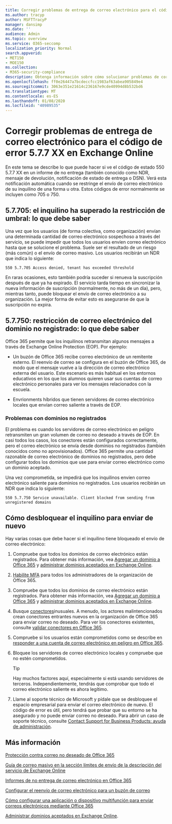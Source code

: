 ```yaml
---
title: Corregir problemas de entrega de correo electrónico para el código de error 5.7.7 XX en Exchange Online
ms.author: tracyp
author: MSFTTracyP
manager: dansimp
ms.date: ''
audience: Admin
ms.topic: overview
ms.service: O365-seccomp
localization_priority: Normal
search.appverid:
- MET150
- MOE150
ms.collection:
- M365-security-compliance
description: Obtenga información sobre cómo solucionar problemas de correo electrónico para el código de error 5.7.7 XX en Exchange Online (inquilino bloqueado del envío de correo).
ms.openlocfilehash: ff0e26447a7bcdeccfcc1983af63abea905849e4
ms.sourcegitcommit: 3063e351e21614c236167e9cde40994d8b532bd6
ms.translationtype: MT
ms.contentlocale: es-ES
ms.lasthandoff: 01/08/2020
ms.locfileid: "40989535"
---
```

# <a name="fix-email-delivery-issues-for-error-code-577xx-in-exchange-online"></a>Corregir problemas de entrega de correo electrónico para el código de error 5.7.7 XX en Exchange Online

En este tema se describe lo que puede hacer si ve el código de estado 550 5.7.7 XX en un informe de no entrega (también conocido como NDR, mensaje de devolución, notificación de estado de entrega o DSN). Verá esta notificación automática cuando se restringe el envío de correo electrónico de su inquilino de una forma u otra. Estos códigos de error normalmente se incluyen como 705 o 750.

## <a name="57705-tenant-has-exceeded-threshold-restriction-what-you-need-to-know"></a>5.7.705: el inquilino ha superado la restricción de umbral: lo que debe saber

Una vez que los usuarios (de forma colectiva, como organización) envían una determinada cantidad de correo electrónico sospechoso a través del servicio, se puede impedir que todos los usuarios envíen correo electrónico hasta que se solucione el problema. Suele ser el resultado de un riesgo (más común) o el envío de correo masivo. Los usuarios recibirán un NDR que indica lo siguiente:

`550 5.7.705 Access denied, tenant has exceeded threshold`

En raras ocasiones, esto también podría suceder si renueva la suscripción después de que ya ha expirado. El servicio tarda tiempo en sincronizar la nueva información de suscripción (normalmente, no más de un día), pero, mientras tanto, puede bloquear el envío de correo electrónico a su organización. La mejor forma de evitar esto es asegurarse de que la suscripción no expira.

## <a name="57750-unregistered-domain-email-restriction-what-you-need-to-know"></a>5.7.750: restricción de correo electrónico del dominio no registrado: lo que debe saber

Office 365 permite que los inquilinos retransmitan algunos mensajes a través de Exchange Online Protection (EOP). Por ejemplo:

- Un buzón de Office 365 recibe correo electrónico de un remitente externo. El reenvío de correo se configura en el buzón de Office 365, de modo que el mensaje vuelve a la dirección de correo electrónico externa del usuario. Este escenario es más habitual en los entornos educativos en los que los alumnos quieren usar sus cuentas de correo electrónico personales para ver los mensajes relacionados con la escuela.

- Envrionments híbridos que tienen servidores de correo electrónico locales que envían correo saliente a través de EOP.

### <a name="problems-with-unregistered-domains"></a>Problemas con dominios no registrados

El problema es cuando los servidores de correo electrónico en peligro retransmiten un gran volumen de correo no deseado a través de EOP. En casi todos los casos, los conectores están configurados correctamente, pero el correo electrónico se envía desde dominios no registrados (también conocidos como no aprovisionados). Office 365 permite una cantidad razonable de correo electrónico de dominios no registrados, pero debe configurar todos los dominios que use para enviar correo electrónico como un dominio aceptado.

Una vez comprometida, se impedirá que los inquilinos envíen correo electrónico saliente para dominios no registrados. Los usuarios recibirán un NDR que indica lo siguiente:

`550 5.7.750 Service unavailable. Client blocked from sending from unregistered domains`

## <a name="how-to-unblocking-tenant-in-order-to-send-again"></a>Cómo desbloquear el inquilino para enviar de nuevo

Hay varias cosas que debe hacer si el inquilino tiene bloqueado el envío de correo electrónico:

1. Compruebe que todos los dominios de correo electrónico están registrados. Para obtener más información, vea [Agregar un dominio a Office 365](https://docs.microsoft.com/office365/admin/setup/add-domain) y [administrar dominios aceptados en Exchange Online](https://docs.microsoft.com/exchange/mail-flow-best-practices/manage-accepted-domains/manage-accepted-domains).

2. [Habilite MFA](https://docs.microsoft.com/office365/admin/security-and-compliance/set-up-multi-factor-authentication) para todos los administradores de la organización de Office 365.

3. Compruebe que todos los dominios de correo electrónico están registrados. Para obtener más información, vea [Agregar un dominio a Office 365](https://docs.microsoft.com/en-us/office365/admin/setup/add-domain) y [administrar dominios aceptados en Exchange Online](https://docs.microsoft.com/exchange/mail-flow-best-practices/manage-accepted-domains/manage-accepted-domains).

4. Busque [conectores](https://docs.microsoft.com/exchange/mail-flow-best-practices/use-connectors-to-configure-mail-flow/use-connectors-to-configure-mail-flow)inusuales. A menudo, los actores malintencionados crean conectores entrantes nuevos en la organización de Office 365 para enviar correo no deseado. Para ver los conectores existentes, consulte [validar conectores en Office 365](https://docs.microsoft.com/exchange/mail-flow-best-practices/use-connectors-to-configure-mail-flow/validate-connectors).

5. Compruebe si los usuarios están comprometidos como se describe en [responder a una cuenta de correo electrónico en peligro en Office 365](responding-to-a-compromised-email-account.md).

6. Bloquee los servidores de correo electrónico locales y compruebe que no estén comprometidos.

   > [!TIP]
   > Hay muchos factores aquí, especialmente si está usando servidores de terceros. Independientemente, tendrás que comprobar que todo el correo electrónico saliente es ahora legítimo.

7. Llame al soporte técnico de Microsoft y pídale que se desbloquee el espacio empresarial para enviar el correo electrónico de nuevo. El código de error es útil, pero tendrá que probar que su entorno se ha asegurado y no puede enviar correo no deseado. Para abrir un caso de soporte técnico, consulte [Contact Support for Business Products: ayuda de administración](https://docs.microsoft.com/office365/admin/contact-support-for-business-products).

## <a name="for-more-information"></a>Más información

[Protección contra correo no deseado de Office 365](anti-spam-protection.md)

[Guía de correo masivo en la sección límites de envío de la descripción del servicio de Exchange Online](https://docs.microsoft.com/office365/servicedescriptions/exchange-online-service-description/exchange-online-limits#receiving-and-sending-limits)

[Informes de no entrega de correo electrónico en Office 365](https://docs.microsoft.com/exchange/mail-flow-best-practices/non-delivery-reports-in-exchange-online/non-delivery-reports-in-exchange-online)

[Configurar el reenvío de correo electrónico para un buzón de correo](https://docs.microsoft.com/exchange/recipients-in-exchange-online/manage-user-mailboxes/configure-email-forwarding)

[Cómo configurar una aplicación o dispositivo multifunción para enviar correos electrónicos mediante Office 365](https://docs.microsoft.com/Exchange/mail-flow-best-practices/how-to-set-up-a-multifunction-device-or-application-to-send-email-using-office-3)

[Administrar dominios aceptados en Exchange Online](https://docs.microsoft.com/exchange/mail-flow-best-practices/manage-accepted-domains/manage-accepted-domains).
